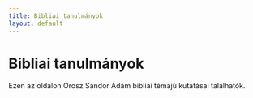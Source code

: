 ```yaml
---
title: Bibliai tanulmányok
layout: default
---
```


# Bibliai tanulmányok

Ezen az oldalon Orosz Sándor Ádám bibliai témájú kutatásai találhatók.
